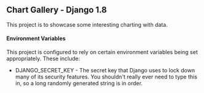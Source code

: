 ## Chart Gallery - Django 1.8

This project is to showcase some interesting charting with data.

#### Environment Variables
This project is configured to rely on certain environment variables being set appropriately. These include:

* DJANGO_SECRET_KEY - The secret key that Django uses to lock down many of its security features. You shouldn't really ever need to type this in, so a long randomly generated string is in order.
